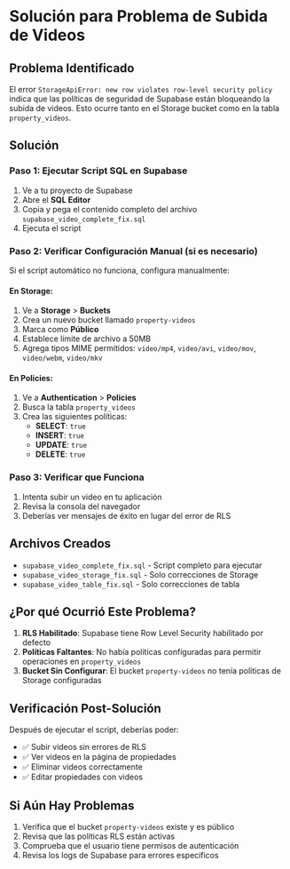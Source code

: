 # Solución para Problema de Subida de Videos

## Problema Identificado
El error `StorageApiError: new row violates row-level security policy` indica que las políticas de seguridad de Supabase están bloqueando la subida de videos. Esto ocurre tanto en el Storage bucket como en la tabla `property_videos`.

## Solución

### Paso 1: Ejecutar Script SQL en Supabase
1. Ve a tu proyecto de Supabase
2. Abre el **SQL Editor**
3. Copia y pega el contenido completo del archivo `supabase_video_complete_fix.sql`
4. Ejecuta el script

### Paso 2: Verificar Configuración Manual (si es necesario)
Si el script automático no funciona, configura manualmente:

#### En Storage:
1. Ve a **Storage** > **Buckets**
2. Crea un nuevo bucket llamado `property-videos`
3. Marca como **Público**
4. Establece límite de archivo a 50MB
5. Agrega tipos MIME permitidos: `video/mp4`, `video/avi`, `video/mov`, `video/webm`, `video/mkv`

#### En Policies:
1. Ve a **Authentication** > **Policies**
2. Busca la tabla `property_videos`
3. Crea las siguientes políticas:
   - **SELECT**: `true`
   - **INSERT**: `true`
   - **UPDATE**: `true`
   - **DELETE**: `true`

### Paso 3: Verificar que Funciona
1. Intenta subir un video en tu aplicación
2. Revisa la consola del navegador
3. Deberías ver mensajes de éxito en lugar del error de RLS

## Archivos Creados
- `supabase_video_complete_fix.sql` - Script completo para ejecutar
- `supabase_video_storage_fix.sql` - Solo correcciones de Storage
- `supabase_video_table_fix.sql` - Solo correcciones de tabla

## ¿Por qué Ocurrió Este Problema?
1. **RLS Habilitado**: Supabase tiene Row Level Security habilitado por defecto
2. **Políticas Faltantes**: No había políticas configuradas para permitir operaciones en `property_videos`
3. **Bucket Sin Configurar**: El bucket `property-videos` no tenía políticas de Storage configuradas

## Verificación Post-Solución
Después de ejecutar el script, deberías poder:
- ✅ Subir videos sin errores de RLS
- ✅ Ver videos en la página de propiedades
- ✅ Eliminar videos correctamente
- ✅ Editar propiedades con videos

## Si Aún Hay Problemas
1. Verifica que el bucket `property-videos` existe y es público
2. Revisa que las políticas RLS están activas
3. Comprueba que el usuario tiene permisos de autenticación
4. Revisa los logs de Supabase para errores específicos